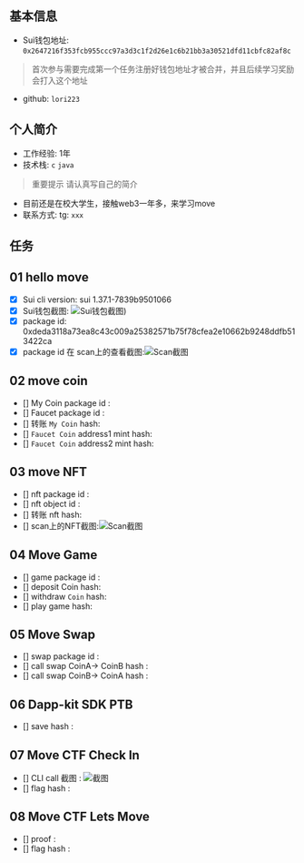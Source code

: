 ## 基本信息
- Sui钱包地址: `0x2647216f353fcb955ccc97a3d3c1f2d26e1c6b21bb3a30521dfd11cbfc82af8c`
> 首次参与需要完成第一个任务注册好钱包地址才被合并，并且后续学习奖励会打入这个地址
- github: `lori223`

## 个人简介
- 工作经验: 1年
- 技术栈: `c` `java`
> 重要提示 请认真写自己的简介
- 目前还是在校大学生，接触web3一年多，来学习move
- 联系方式: tg: `xxx` 

## 任务

##   01 hello move  
- [x] Sui cli version: sui 1.37.1-7839b9501066
- [x] Sui钱包截图: ![Sui钱包截图](./images/C:\Users\lenovo\Desktop\SUI.png))
- [x] package id: 0xdeda3118a73ea8c43c009a25382571b75f78cfea2e10662b9248ddfb513422ca
- [x] package id 在 scan上的查看截图:![Scan截图](./images/(C:\Users\lenovo\Desktop\scan.png))

##   02 move coin
- [] My Coin package id : 
- [] Faucet package id : 
- [] 转账 `My Coin` hash:
- [] `Faucet Coin` address1 mint hash:
- [] `Faucet Coin` address2 mint hash:

##   03 move NFT
- [] nft package id :
- [] nft object id : 
- [] 转账 nft  hash:
- [] scan上的NFT截图:![Scan截图](./images/你的图片地址)

##   04 Move Game
- [] game package id :
- [] deposit Coin hash:
- [] withdraw `Coin` hash:
- [] play game hash:

##   05 Move Swap
- [] swap package id :
- [] call swap CoinA-> CoinB  hash :
- [] call swap CoinB-> CoinA  hash :

##   06 Dapp-kit SDK PTB
- [] save hash :

##   07 Move CTF Check In
- [] CLI call 截图 : ![截图](./images/你的图片地址)
- [] flag hash :

##   08 Move CTF Lets Move
- [] proof : 
- [] flag hash :
